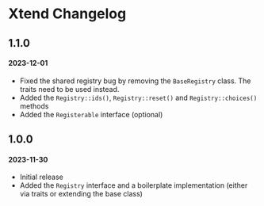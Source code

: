 # Xtend Changelog

## 1.1.0
#### 2023-12-01

- Fixed the shared registry bug by removing the `BaseRegistry` class. The traits need to be used instead.
- Added the `Registry::ids()`, `Registry::reset()` and `Registry::choices()` methods
- Added the `Registerable` interface (optional)

## 1.0.0
#### 2023-11-30

- Initial release
- Added the `Registry` interface and a boilerplate implementation (either via traits or extending the base class)
